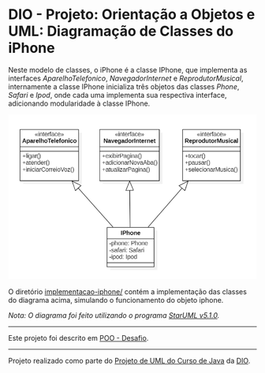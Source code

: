# DIO - Projeto: Orientação a Objetos e UML: Diagramação de Classes do iPhone

Neste modelo de classes, o iPhone é a classe IPhone, que implementa as interfaces _AparelhoTelefonico_, _NavegadorInternet_ e _ReprodutorMusical_, internamente a classe IPhone inicializa três objetos das classes _Phone_, _Safari_ e _Ipod_, onde cada uma implementa sua respectiva interface, adicionando modularidade à classe IPhone.

![Diagrama UML representando o iPhone](iPhone-UML.png)

O diretório [implementacao-iphone/](implementacao-iphone) contém a implementação das classes do diagrama acima, simulando o funcionamento do objeto iphone.

_Nota: O diagrama foi feito utilizando o programa [StarUML v5.1.0](https://staruml.io/)._

---

Este projeto foi descrito em [POO - Desafio](https://github.com/digitalinnovationone/trilha-java-basico/tree/main/desafios/poo).

---

Projeto realizado como parte do [Projeto de UML do Curso de Java](https://web.dio.me/project/desafio-de-projeto-1/learning/6d16483b-8e3c-4275-9e1d-9ecea46a839c) da [DIO](https://web.dio.me).
